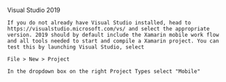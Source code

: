 
Visual Studio 2019 

    If you do not already have Visual Studio installed, head to https://visualstudio.microsoft.com/vs/ and select the appropriate version. 2019 should by default include the Xamarin mobile work flow and all tools needed to start and compile a Xamarin project. You can test this by launching Visual Studio, select

    File > New > Project 

    In the dropdown box on the right Project Types select "Mobile"